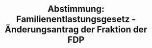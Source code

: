 ---
abstimmung:
  abstimmung: 1
  bundestagssitzung: 207
  legislaturperiode: 19
categories:
- Todo
data:
- title: Abstimmungsergebnis 20210129_1-data.pdf
  url: /res/2021-btw/abstimmungsergebnisse/20210129_1-data.pdf
- title: Abstimmungsergebnis 20210129_1_xls-data.xlsx
  url: /res/2021-btw/abstimmungsergebnisse/20210129_1_xls-data.xlsx
- title: Abstimmungsergebnis 20210129_1_xls-data.csv
  url: /res/2021-btw/abstimmungsergebnisse/csv/20210129_1_xls-data.csv
ergebnis:
  afd:
    enthaltung: 0
    gesamt: 88
    ja: 79
    nein: 0
    nichtabgegeben: 9
    ungueltig: 0
  bü90/gr:
    enthaltung: 0
    gesamt: 67
    ja: 0
    nein: 55
    nichtabgegeben: 12
    ungueltig: 0
  cdu/csu:
    enthaltung: 0
    gesamt: 246
    ja: 0
    nein: 223
    nichtabgegeben: 23
    ungueltig: 0
  die linke.:
    enthaltung: 0
    gesamt: 69
    ja: 0
    nein: 52
    nichtabgegeben: 17
    ungueltig: 0
  fdp:
    enthaltung: 0
    gesamt: 80
    ja: 0
    nein: 68
    nichtabgegeben: 12
    ungueltig: 0
  file: 20210129_1_xls-data.xlsx
  fraktionslos:
    enthaltung: 1
    gesamt: 7
    ja: 2
    nein: 2
    nichtabgegeben: 2
    ungueltig: 0
  spd:
    enthaltung: 0
    gesamt: 152
    ja: 0
    nein: 131
    nichtabgegeben: 21
    ungueltig: 0
layout: abstimmung
links:
- title: Link zu bundestag.de
  url: https://www.bundestag.de/parlament/plenum/abstimmung/abstimmung?id=552
preview: 'Deutscher Bundestag


  207. Sitzung des Deutschen Bundestages

  am Freitag, 29. Januar 2021


  Endgültiges Ergebnis der Namentlichen Abstimmung Nr. 1


  Antrag der Abgeordneten Stephan Brandner, Jens Maier, Dr. Lothar Maier, weiterer

  Abgeordneter und der Fraktion der AfD

  Antrag auf abstrakte Normenkontrolle beim Bundesverfassungsgericht gemäß Artikel
  93

  Absatz 1 Nummer 2 des Grundgesetzes wegen des Dritten Bevölkerungsschutzgesetzes

  (Änderung des Infektionsschutzgesetzes)

  Drs. 19/26239'
tags:
- Todo
title: 'Abstimmung: Familienentlastungsgesetz - Änderungsantrag der Fraktion der FDP'
---
